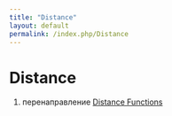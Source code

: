 ```yaml
---
title: "Distance"
layout: default
permalink: /index.php/Distance
---
```


# Distance

1. перенаправление [Distance Functions](Distance_Functions)